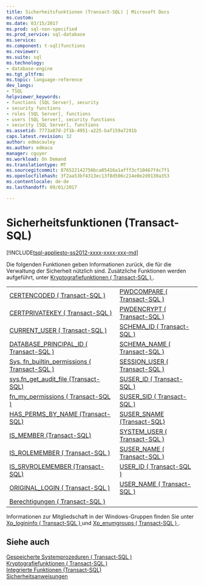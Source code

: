 ```yaml
---
title: Sicherheitsfunktionen (Transact-SQL) | Microsoft Docs
ms.custom: 
ms.date: 03/15/2017
ms.prod: sql-non-specified
ms.prod_service: sql-database
ms.service: 
ms.component: t-sql|functions
ms.reviewer: 
ms.suite: sql
ms.technology:
- database-engine
ms.tgt_pltfrm: 
ms.topic: language-reference
dev_langs:
- TSQL
helpviewer_keywords:
- functions [SQL Server], security
- security functions
- roles [SQL Server], functions
- users [SQL Server], security functions
- security [SQL Server], functions
ms.assetid: 7773a87d-2f1b-4951-a225-baf159a7291b
caps.latest.revision: 32
author: edmacauley
ms.author: edmaca
manager: cguyer
ms.workload: On Demand
ms.translationtype: MT
ms.sourcegitcommit: 876522142756bca05416a1afff3cf10467f4c7f1
ms.openlocfilehash: 3f2aa53bf4313ec13f8d506c214e0e2d9130a353
ms.contentlocale: de-de
ms.lasthandoff: 09/01/2017

---
```

# <a name="security-functions-transact-sql"></a>Sicherheitsfunktionen (Transact-SQL)
[!INCLUDE[tsql-appliesto-ss2012-xxxx-xxxx-xxx-md](../../includes/tsql-appliesto-ss2012-xxxx-xxxx-xxx-md.md)]

  Die folgenden Funktionen geben Informationen zurück, die für die Verwaltung der Sicherheit nützlich sind. Zusätzliche Funktionen werden aufgeführt, unter [Kryptografiefunktionen &#40; Transact-SQL &#41; ](../../t-sql/functions/cryptographic-functions-transact-sql.md).  
  
|||  
|-|-|  
|[CERTENCODED &#40; Transact-SQL &#41;](../../t-sql/functions/certencoded-transact-sql.md)|[PWDCOMPARE &#40; Transact-SQL &#41;](../../t-sql/functions/pwdcompare-transact-sql.md)|  
|[CERTPRIVATEKEY &#40; Transact-SQL &#41;](../../t-sql/functions/certprivatekey-transact-sql.md)|[PWDENCRYPT &#40; Transact-SQL &#41;](../../t-sql/functions/pwdencrypt-transact-sql.md)|  
|[CURRENT_USER &#40; Transact-SQL &#41;](../../t-sql/functions/current-user-transact-sql.md)|[SCHEMA_ID &#40; Transact-SQL &#41;](../../t-sql/functions/schema-id-transact-sql.md)|  
|[DATABASE_PRINCIPAL_ID &#40; Transact-SQL &#41;](../../t-sql/functions/database-principal-id-transact-sql.md)|[SCHEMA_NAME &#40; Transact-SQL &#41;](../../t-sql/functions/schema-name-transact-sql.md)|  
|[Sys. fn_builtin_permissions &#40; Transact-SQL &#41;](../../relational-databases/system-functions/sys-fn-builtin-permissions-transact-sql.md)|[SESSION_USER &#40; Transact-SQL &#41;](../../t-sql/functions/session-user-transact-sql.md)|  
|[sys.fn_get_audit_file &#40;Transact-SQL&#41;](../../relational-databases/system-functions/sys-fn-get-audit-file-transact-sql.md)|[SUSER_ID &#40; Transact-SQL &#41;](../../t-sql/functions/suser-id-transact-sql.md)|  
|[fn_my_permissions &#40; Transact-SQL &#41;](../../relational-databases/system-functions/sys-fn-my-permissions-transact-sql.md)|[SUSER_SID &#40; Transact-SQL &#41;](../../t-sql/functions/suser-sid-transact-sql.md)|  
|[HAS_PERMS_BY_NAME &#40;Transact-SQL&#41;](../../t-sql/functions/has-perms-by-name-transact-sql.md)|[SUSER_SNAME &#40;Transact-SQL&#41;](../../t-sql/functions/suser-sname-transact-sql.md)|  
|[IS_MEMBER &#40;Transact-SQL&#41;](../../t-sql/functions/is-member-transact-sql.md)|[SYSTEM_USER &#40; Transact-SQL &#41;](../../t-sql/functions/system-user-transact-sql.md)|  
|[IS_ROLEMEMBER &#40; Transact-SQL &#41;](../../t-sql/functions/is-rolemember-transact-sql.md)|[SUSER_NAME &#40; Transact-SQL &#41;](../../t-sql/functions/suser-name-transact-sql.md)|  
|[IS_SRVROLEMEMBER &#40;Transact-SQL&#41;](../../t-sql/functions/is-srvrolemember-transact-sql.md)|[USER_ID &#40; Transact-SQL &#41;](../../t-sql/functions/user-id-transact-sql.md)|  
|[ORIGINAL_LOGIN &#40; Transact-SQL &#41;](../../t-sql/functions/original-login-transact-sql.md)|[USER_NAME &#40; Transact-SQL &#41;](../../t-sql/functions/user-name-transact-sql.md)|  
|[Berechtigungen &#40; Transact-SQL &#41;](../../t-sql/functions/permissions-transact-sql.md)||  
  
 Informationen zur Mitgliedschaft in der Windows-Gruppen finden Sie unter [Xp_logininfo &#40; Transact-SQL &#41; ](../../relational-databases/system-stored-procedures/xp-logininfo-transact-sql.md) und [Xp_enumgroups &#40; Transact-SQL &#41; ](../../relational-databases/system-stored-procedures/xp-enumgroups-transact-sql.md).  
  
## <a name="see-also"></a>Siehe auch  
 [Gespeicherte Systemprozeduren &#40; Transact-SQL &#41;](../../relational-databases/system-stored-procedures/security-stored-procedures-transact-sql.md)   
 [Kryptografiefunktionen &#40; Transact-SQL &#41;](../../t-sql/functions/cryptographic-functions-transact-sql.md)   
 [Integrierte Funktionen &#40;Transact-SQL&#41;](~/t-sql/functions/functions.md)   
 [Sicherheitsanweisungen](http://msdn.microsoft.com/library/aebe2ec7-31bc-4697-a493-dcfcd0903a7b)  
  
  

